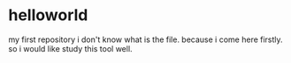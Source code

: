 # helloworld
my first repository
i don't know what is the file.
because i come here firstly.
so i would like study this tool well.
